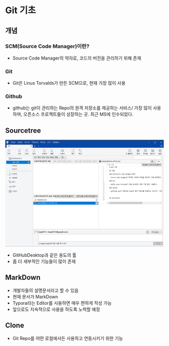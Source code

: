 # Git 기초

## 개념

### SCM(Source Code Manager)이란?

- Source Code Manager의 약자로, 코드의 버전을 관리하기 위해 존재

### Git

- Git은 Linus Torvalds가 만든 SCM으로, 현재 가장 많이 사용

### Github

- github는 git이 관리하는 Repo의 원격 저장소를 제공하는 서비스/ 가장 많이 사용하며, 오픈소스 프로젝트들이 성장하는 곳. 최근 MS에 인수되었다.



## Sourcetree

<img src="01_Git기초.assets/image-20191216165034118.png" alt="image-20191216165034118" style="zoom:50%;" />

- GitHubDesktop과 같은 용도의 툴
- 좀 더 세부적인 기능들이 많이 존재



## MarkDown

- 개발자들의 설명문서라고 할 수 있음
- 현재 문서가 MarkDown 
- Typora라는 Editor를 사용하면 매우 편하게 작성 가능
- 앞으로도 지속적으로 사용을 하도록 노력할 예정

## Clone

- Git Repo를 어떤 로컬에서든 사용하고 연동시키기 위한 기능

